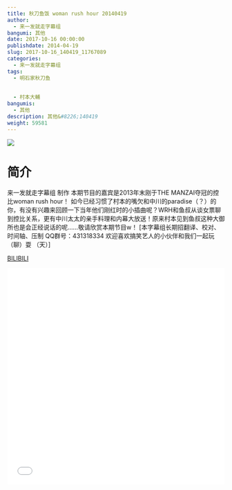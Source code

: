 ```yaml
---
title: 秋刀鱼饭 woman rush hour 20140419
author: 
  - 来一发就走字幕组
bangumi: 其他
date: 2017-10-16 00:00:00
publishdate: 2014-04-19
slug: 2017-10-16_140419_11767089
categories: 
  - 来一发就走字幕组
tags: 
  - 明石家秋刀鱼
  
  
  - 村本大輔
bangumis: 
  - 其他
description: 其他&#8226;140419
weight: 59581
---
```


![](https://i.imgur.com/o7vD9Ip.jpg)

# 简介  
来一发就走字幕组 制作
本期节目的嘉宾是2013年末刚于THE MANZAI夺冠的控比woman rush hour！
如今已经习惯了村本的嘴欠和中川的paradise（？）的你，有没有兴趣来回顾一下当年他们刚红时的小插曲呢？WRH和鱼叔从谈女票聊到控比关系，更有中川太太的亲手料理和内幕大放送！原来村本见到鱼叔这种大御所也是会正经说话的呢……敬请欣赏本期节目w！
[本字幕组长期招翻译、校对、时间轴、压制   QQ群号：431318334 欢迎喜欢搞笑艺人的小伙伴和我们一起玩（聊）耍 （天）]

  [BILIBILI](https://www.bilibili.com/video/av11767089/)


<div class="vcontainer">  <iframe class='video' src="//www.bilibili.com/html/html5player.html?cid=19432132&aid=11767089" width="100%" height="500" frameborder="0" allowfullscreen="allowfullscreen"></iframe></div>
